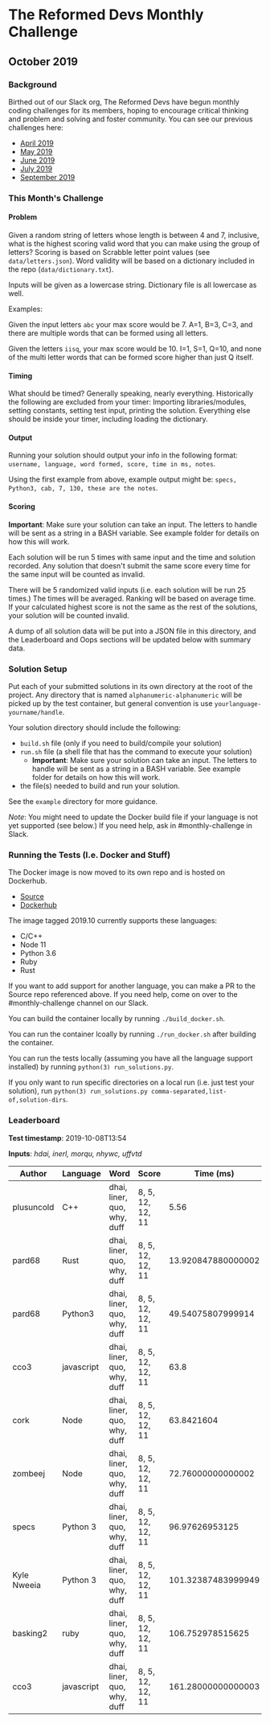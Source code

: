 # The Reformed Devs Monthly Challenge

## October 2019

### Background

Birthed out of our Slack org, The Reformed Devs have begun monthly coding challenges for its members, hoping to encourage critical thinking and problem and solving and foster community. You can see our previous challenges here:

* [April 2019](https://github.com/plusuncold/longest-word-test)
* [May 2019](https://github.com/plusuncold/rainfall-calc-challenge)
* [June 2019](https://github.com/ReformedDevs/challenge-2019-06)
* [July 2019](https://github.com/ReformedDevs/challenge-2019-07)
* [September 2019](https://github.com/ReformedDevs/challenge-2019-09)

### This Month's Challenge

#### Problem

Given a random string of letters whose length is between 4 and 7, inclusive, what is the highest scoring valid word that you can make using the group of letters? Scoring is based on Scrabble letter point values (see `data/letters.json`). Word validity will be based on a dictionary included in the repo (`data/dictionary.txt`).

Inputs will be given as a lowercase string. Dictionary file is all lowercase as well.

Examples:

Given the input letters `abc` your max score would be 7. A=1, B=3, C=3, and there are multiple words that can be formed using all letters.

Given the letters `iisq`, your max score would be 10. I=1, S=1, Q=10, and none of the multi letter words that can be formed score higher than just Q itself.

#### Timing

What should be timed? Generally speaking, nearly everything. Historically the following are excluded from your timer: Importing libraries/modules, setting constants, setting test input, printing the solution. Everything else should be inside your timer, including loading the dictionary.

#### Output

Running your solution should output your info in the following format: `username, language, word formed, score, time in ms, notes`.

Using the first example from above, example output might be: `specs, Python3, cab, 7, 130, these are the notes`.

#### Scoring

**Important**: Make sure your solution can take an input. The letters to handle will be sent as a string in a BASH variable. See example folder for details on how this will work.

Each solution will be run 5 times with same input and the time and solution recorded. Any solution that doesn't submit the same score every time for the same input will be counted as invalid.

There will be 5 randomized valid inputs (i.e. each solution will be run 25 times.) The times will be averaged. Ranking will be based on average time. If your calculated highest score is not the same as the rest of the solutions, your solution will be counted invalid.

A dump of all solution data will be put into a JSON file in this directory, and the Leaderboard and Oops sections will be updated below with summary data.

### Solution Setup

Put each of your submitted solutions in its own directory at the root of the project. Any directory that is named `alphanumeric-alphanumeric` will be picked up by the test container, but general convention is use `yourlanguage-yourname/handle`.

Your solution directory should include the following:

* `build.sh` file (only if you need to build/compile your solution)
* `run.sh` file (a shell file that has the command to execute your solution)
  * **Important**: Make sure your solution can take an input. The letters to handle will be sent as a string in a BASH variable. See example folder for details on how this will work.
* the file(s) needed to build and run your solution.

See the `example` directory for more guidance.

*Note*: You might need to update the Docker build file if your language is not yet supported (see below.) If you need help, ask in #monthly-challenge in Slack.

### Running the Tests (I.e. Docker and Stuff)

The Docker image is now moved to its own repo and is hosted on Dockerhub.

* [Source](https://github.com/ReformedDevs/challenge-docker)
* [Dockerhub](https://hub.docker.com/r/drewpearce/trd-challenge)

The image tagged 2019.10 currently supports these languages:

* C/C++
* Node 11
* Python 3.6
* Ruby
* Rust

If you want to add support for another language, you can make a PR to the Source repo referenced above. If you need help, come on over to the #monthly-challenge channel on our Slack.

You can build the container locally by running `./build_docker.sh`.

You can run the container lcoally by running `./run_docker.sh` after building the container.

You can run the tests locally (assuming you have all the language support installed) by running `python(3) run_solutions.py`.

If you only want to run specific directories on a local run (i.e. just test your solution), run `python(3) run_solutions.py comma-separated,list-of,solution-dirs`.

### Leaderboard

__Test timestamp__: 2019-10-08T13:54

__Inputs__: _hdai, inerl, morqu, nhywc, uffvtd_

Author | Language | Word | Score | Time (ms) | Notes
--- | --- | --- | --- | --- | ---
plusuncold | C++ | dhai, liner, quo, why, duff | 8, 5, 12, 12, 11 | 5.56 | 
pard68 | Rust | dhai, liner, quo, why, duff | 8, 5, 12, 12, 11 | 13.920847880000002 | Give me `iter()` or give me death
pard68 | Python3 | dhai, liner, quo, why, duff | 8, 5, 12, 12, 11 | 49.54075807999914 | snek can snek into snek
cco3 | javascript | dhai, liner, quo, why, duff | 8, 5, 12, 12, 11 | 63.8 | sparse arrays
cork | Node | dhai, liner, quo, why, duff | 8, 5, 12, 12, 11 | 63.8421604 | Put some FP and async on it
zombeej | Node | dhai, liner, quo, why, duff | 8, 5, 12, 12, 11 | 72.76000000000002 | small gainz at 10/8/2019
specs | Python 3 | dhai, liner, quo, why, duff | 8, 5, 12, 12, 11 | 96.97626953125 | strolling down the yeet
Kyle Nweeia | Python 3 | dhai, liner, quo, why, duff | 8, 5, 12, 12, 11 | 101.32387483999949 | 
basking2 | ruby | dhai, liner, quo, why, duff | 8, 5, 12, 12, 11 | 106.752978515625 | ARG: ["hdai"]
cco3 | javascript | dhai, liner, quo, why, duff | 8, 5, 12, 12, 11 | 161.28000000000003 | obscure

